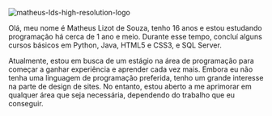 ![matheus-lds-high-resolution-logo](https://github.com/user-attachments/assets/ce578467-32fb-4b5e-906d-919dafc66e58)

Olá, meu nome é Matheus Lizot de Souza, tenho 16 anos e estou estudando programação há cerca de 1 ano e meio. Durante esse tempo, concluí alguns cursos básicos em Python, Java, HTML5 e CSS3, e SQL Server.

Atualmente, estou em busca de um estágio na área de programação para começar a ganhar experiência e aprender cada vez mais.
Embora eu não tenha uma linguagem de programação preferida, tenho um grande interesse na parte de design de sites. No entanto, 
estou aberto a me aprimorar em qualquer área que seja necessária, dependendo do trabalho que eu conseguir.
